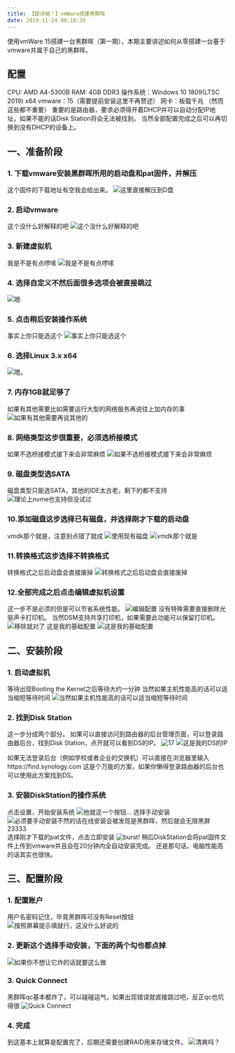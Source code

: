 ```yaml
---
title: 【超详细！】vmWare搭建黑群晖
date: 2019-11-24 00:18:39
---
```


使用vmWare 15搭建一台黑群晖（第一期），本期主要讲述如何从零搭建一台基于vmware并属于自己的黑群晖。

<!-- more -->

## 配置

CPU: AMD A4-5300B
RAM: 4GB DDR3
操作系统：Windows 10 1809(LTSC 2019) x64
vmware：15（需要提前安装这里不再赘述）
网卡：板载千兆
（然而这些都不重要）
重要的是路由器，要求必须得开着DHCP并可以自动分配IP地址，如果不能的话Disk Station将会无法被找到。
当然全部配置完成之后可以再切换到没有DHCP的设备上。

## 一、准备阶段

### 1. 下载vmware安装黑群晖所用的启动盘和pat固件，并解压
这个固件的下载地址有空我会给出来。
<fancybox>![这里直接解压到D盘](https://mobicoin.ltd/syn-pic/1.png)</fancybox>

### 2. 启动vmware
这个没什么好解释的吧
<fancybox>![这个没什么好解释的吧](https://mobicoin.ltd/syn-pic/2.png)</fancybox>

### 3. 新建虚拟机
我是不是有点啰嗦
<fancybox>![我是不是有点啰嗦](https://mobicoin.ltd/syn-pic/3.png)</fancybox>

### 4. 选择自定义不然后面很多选项会被直接跳过
<fancybox>![嗯](https://mobicoin.ltd/syn-pic/4.png)</fancybox>

### 5. 点击稍后安装操作系统
事实上你只能选这个
<fancybox>![事实上你只能选这个](https://mobicoin.ltd/syn-pic/5.png)</fancybox>

### 6. 选择Linux 3.x x64
<fancybox>![嗯。](https://mobicoin.ltd/syn-pic/6.png)</fancybox>

### 7. 内存1GB就足够了
如果有其他需要比如需要运行大型的网络服务再说往上加内存的事
<fancybox>![如果有其他需要再说其他的](https://mobicoin.ltd/syn-pic/7.png)</fancybox>

### 8. 网络类型这步很重要，必须选桥接模式
如果不选桥接模式接下来会非常麻烦
<fancybox>![如果不选桥接模式接下来会非常麻烦](https://mobicoin.ltd/syn-pic/8.png)</fancybox>

### 9. 磁盘类型选SATA
磁盘类型只能选SATA，其他的IDE太古老，剩下的都不支持
<fancybox>![理论上nvme也支持但没试过](https://mobicoin.ltd/syn-pic/9.png)</fancybox>

### 10.添加磁盘这步选择已有磁盘，并选择刚才下载的启动盘
vmdk那个就是，注意别点错了就成
<fancybox>![使用现有磁盘](https://mobicoin.ltd/syn-pic/10.png)</fancybox>
<fancybox>![vmdk那个就是](https://mobicoin.ltd/syn-pic/11.png)</fancybox>

### 11.转换格式这步选择不转换格式
转换格式之后启动盘会直接废掉
<fancybox>![转换格式之后启动盘会直接废掉](https://mobicoin.ltd/syn-pic/12.png)</fancybox>

### 12.全部完成之后点击编辑虚拟机设置
这一步不是必须的但是可以节省系统性能。
<fancybox>![编辑配置](https://mobicoin.ltd/syn-pic/13.png)</fancybox>
没有特殊需要直接删除光驱声卡打印机。
当然DSM支持共享打印机，如果需要此功能可以保留打印机。
<fancybox>![移除就对了](https://mobicoin.ltd/syn-pic/14.png)</fancybox>
这是我的基础配置
<fancybox>![这是我的基础配置](https://mobicoin.ltd/syn-pic/15.png)</fancybox>

## 二、安装阶段

### 1. 启动虚拟机
等待出现Booting the Kernel之后等待大约一分钟
当然如果主机性能高的话可以适当缩短等待时间
<fancybox>![当然如果主机性能高的话可以适当缩短等待时间](https://mobicoin.ltd/syn-pic/16.png)</fancybox>

### 2. 找到Disk Station
这一步分成两个部分。
如果可以直接访问到路由器的后台管理页面，可以登录路由器后台，找到Disk Station，点开就可以看到DS的IP。
<fancybox>![17](https://mobicoin.ltd/syn-pic/17.png)</fancybox>
<fancybox>![这是我的DS的IP](https://mobicoin.ltd/syn-pic/18.png)</fancybox>

如果无法登录后台（例如学校或者企业的交换机）可以直接在浏览器里输入https://find.synology.com
这是个万能的方案，如果你懒得登录路由器的后台也可以使用此方案找到DS。

### 3. 安装DiskStation的操作系统
点击设置，开始安装系统
<fancybox>![他就这一个按钮...](https://mobicoin.ltd/syn-pic/19.png)</fancybox>
选择手动安装
<fancybox>![必须要手动安装不然的话在线安装会被发现是黑群晖，然后就会无限黑屏23333](https://mobicoin.ltd/syn-pic/20.png)</fancybox>
选择刚才下载的pat文件，点击立即安装
<fancybox>![burst!](https://mobicoin.ltd/syn-pic/21.png)</fancybox>
稍后DiskStation会将pat固件文件上传到vmware并且会在20分钟内全自动安装完成。
还是那句话，电脑性能高的话其实也很快。

## 三、配置阶段

### 1. 配置账户
用户名密码记住，毕竟黑群晖可没有Reset按钮
<fancybox>![按照屏幕提示填就行，这没什么好说的](https://mobicoin.ltd/syn-pic/22.png)</fancybox>

### 2. 更新这个选择手动安装，下面的两个勾也都点掉
<fancybox>![如果你不想让它炸的话就要这么做](https://mobicoin.ltd/syn-pic/23.png)</fancybox>

### 3. Quick Connect
黑群晖qc基本都炸了，可以碰碰运气，如果出现错误就直接跳过吧，反正qc也坑得很
<fancybox>![Quick Connect](https://mobicoin.ltd/syn-pic/24.png)</fancybox>

### 4. 完成
到这基本上就算是配置完了，后期还需要创建RAID用来存储文件。
<fancybox>![清爽吗？](https://mobicoin.ltd/syn-pic/25.png)</fancybox>


